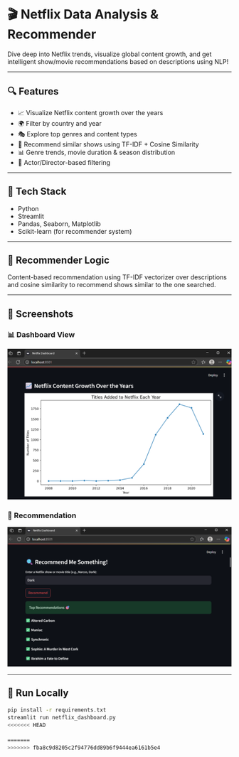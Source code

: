 # 🎬 Netflix Data Analysis & Recommender

Dive deep into Netflix trends, visualize global content growth, and get intelligent show/movie recommendations based on descriptions using NLP!

---

## 🔍 Features

- 📈 Visualize Netflix content growth over the years  
- 🌍 Filter by country and year  
- 🎭 Explore top genres and content types  
- 🤖 Recommend similar shows using TF-IDF + Cosine Similarity  
- 📊 Genre trends, movie duration & season distribution  
- 🎥 Actor/Director-based filtering  

---

## 🚀 Tech Stack

- Python  
- Streamlit  
- Pandas, Seaborn, Matplotlib  
- Scikit-learn (for recommender system)  

---

## 🧠 Recommender Logic

Content-based recommendation using TF-IDF vectorizer over descriptions and cosine similarity to recommend shows similar to the one searched.

---

## 📸 Screenshots

### 📊 Dashboard View  
![Dashboard Screenshot](assets/dashboard%20images/Screenshot%202025-06-24%20120140.png)

### 🤖 Recommendation  
![Recommendation Screenshot](assets/recommendation%20images/Screenshot%202025-06-24%20115952.png)

---

## 🏁 Run Locally

```bash
pip install -r requirements.txt
streamlit run netflix_dashboard.py
<<<<<<< HEAD

=======
>>>>>>> fba8c9d8205c2f94776dd89b6f9444ea6161b5e4
